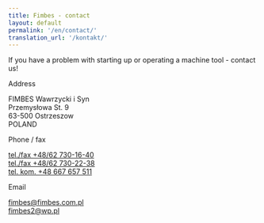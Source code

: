 ```yaml
---
title: Fimbes - contact
layout: default
permalink: '/en/contact/'
translation_url: '/kontakt/'
---
```

<div class="container">
    <p class="lead text-center">If you have a problem with starting up or operating a machine tool - contact us!</p>
    <div class="row justify-content-around mt-2">
        <div class="col-md-3">    
            <p>Address</p>
            <p>
                FIMBES Wawrzycki i Syn
                <br>
                Przemysłowa St. 9
                <br>
                63-500 Ostrzeszow
                <br>
                POLAND
            </p>
        </div>
        <div class="col-md-3 my-2">
            <p>Phone / fax</p>
            <a href="tel:+48627301640">tel./fax +48/62 730-16-40</a>
            <br>
            <a href="tel:+48627302238">tel./fax +48/62 730-22-38</a>
            <br>
            <a href="tel:+48667657511 ">tel. kom.  +48 667 657 511</a>
        </div>
        <div class="col-md-3">
            <p>Email</p>
            <a href="mailto:fimbes@fimbes.com.pl">fimbes@fimbes.com.pl</a>
            <br>
            <a href="mailto:fimbes2@wp.pl">fimbes2@wp.pl</a>
        </div>
    </div>
</div>